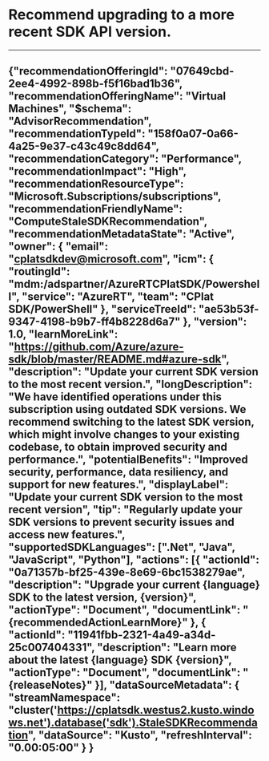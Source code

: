 <properties
          pageTitle="Upgrade to the latest SDK version"
          description ="Update your current SDK version to the most recent version."
          authors="adsandor"
          ms.author="cplatsdkdev"
          articleId="158f0a07-0a66-4a25-9e37-c43c49c8dd64_Public"
          selfHelpType="advisorRecommendationMetadata"
          cloudEnvironments="Public, ussec"
          ownershipId="Compute_ComputePlatform"
/>

# Recommend upgrading to a more recent SDK API version.
---
{"recommendationOfferingId": "07649cbd-2ee4-4992-898b-f5f16bad1b36",
"recommendationOfferingName": "Virtual Machines",
"$schema": "AdvisorRecommendation",
"recommendationTypeId": "158f0a07-0a66-4a25-9e37-c43c49c8dd64",
"recommendationCategory": "Performance",
"recommendationImpact": "High",
"recommendationResourceType": "Microsoft.Subscriptions/subscriptions",
"recommendationFriendlyName": "ComputeStaleSDKRecommendation",
"recommendationMetadataState": "Active",
"owner":
  { "email": "cplatsdkdev@microsoft.com",
          "icm": { "routingId": "mdm:/adspartner/AzureRTCPlatSDK/Powershell",
                  "service": "AzureRT",
                  "team": "CPlat SDK/PowerShell"
                  },
         "serviceTreeId": "ae53b53f-9347-4198-b9b7-ff4b8228d6a7"
  },
  "version": 1.0,
  "learnMoreLink": "https://github.com/Azure/azure-sdk/blob/master/README.md#azure-sdk",
  "description": "Update your current SDK version to the most recent version.",
  "longDescription": "We have identified operations under this subscription using outdated SDK versions. We recommend switching to the latest SDK version, which might involve changes to your existing codebase, to obtain improved security and performance.",
  "potentialBenefits": "Improved security, performance, data resiliency, and support for new features.",
  "displayLabel": "Update your current SDK version to the most recent version",
  "tip": "Regularly update your SDK versions to prevent security issues and access new features.",
  "supportedSDKLanguages": [".Net", "Java", "JavaScript", "Python"],
  "actions": [{
                    "actionId": "0a71357b-bf25-439e-8e69-6bc1538279ae",
                    "description": "Upgrade your current {language} SDK to the latest version, {version}",
                    "actionType": "Document",
                    "documentLink": "{recommendedActionLearnMore}"
          },
          {
                    "actionId": "11941fbb-2321-4a49-a34d-25c007404331",
                    "description": "Learn more about the latest {language} SDK {version}",
                    "actionType": "Document",
                    "documentLink": "{releaseNotes}"
          }],
  "dataSourceMetadata":
          {
                    "streamNamespace": "cluster('https://cplatsdk.westus2.kusto.windows.net').database('sdk').StaleSDKRecommendation",
                    "dataSource": "Kusto",
                    "refreshInterval": "0.00:05:00"
          }
}
---
